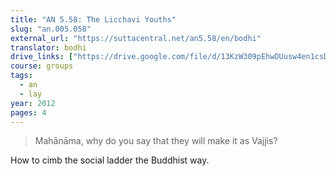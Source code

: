 ```yaml
---
title: "AN 5.58: The Licchavi Youths"
slug: "an.005.058"
external_url: "https://suttacentral.net/an5.58/en/bodhi"
translator: bodhi
drive_links: ["https://drive.google.com/file/d/13KzW309pEhwDUusw4en1csDzJ2gCiLB0/view?usp=drivesdk"]
course: groups
tags:
  - an
  - lay
year: 2012
pages: 4
---
```


> Mahānāma, why do you say that they will make it as Vajjis?

How to cimb the social ladder the Buddhist way.

